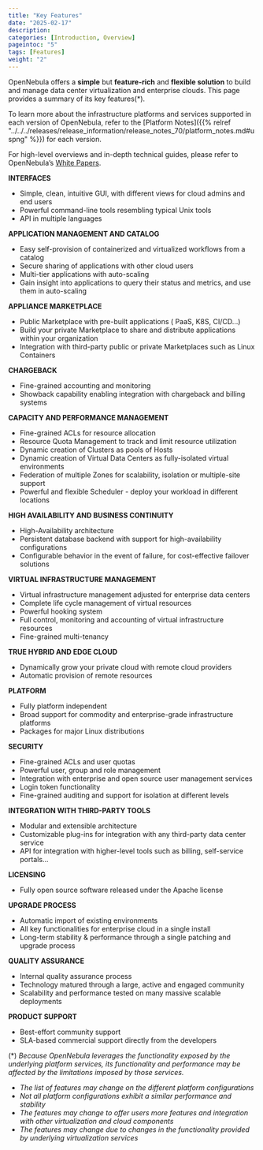 ```yaml
---
title: "Key Features"
date: "2025-02-17"
description:
categories: [Introduction, Overview]
pageintoc: "5"
tags: [Features]
weight: "2"
---
```


<a id="key-features"></a>

<a id="features"></a>

<!--# Key Features -->

OpenNebula offers a **simple** but **feature-rich** and **flexible solution** to build and manage data center virtualization and enterprise clouds. This page provides a summary of its key features(\*).

To learn more about the infrastructure platforms and services supported in each version of OpenNebula, refer to the [Platform Notes]({{% relref "../../../releases/release_information/release_notes_70/platform_notes.md#uspng" %}}) for each version.

For high-level overviews and in-depth technical guides, please refer to OpenNebula’s [White Papers](https://opennebula.io/white-papers/).

**INTERFACES**

* Simple, clean, intuitive GUI, with different views for cloud admins and end users
* Powerful command-line tools resembling typical Unix tools
* API in multiple languages

**APPLICATION MANAGEMENT AND CATALOG**

* Easy self-provision of containerized and virtualized workflows from a catalog
* Secure sharing of applications with other cloud users
* Multi-tier applications with auto-scaling
* Gain insight into applications to query their status and metrics, and use them in auto-scaling

**APPLIANCE MARKETPLACE**

* Public Marketplace with pre-built applications ( PaaS, K8S, CI/CD…)
* Build your private Marketplace to share and distribute applications within your organization
* Integration with third-party public or private Marketplaces such as Linux Containers

**CHARGEBACK**

* Fine-grained accounting and monitoring
* Showback capability enabling integration with chargeback and billing systems

**CAPACITY AND PERFORMANCE MANAGEMENT**

* Fine-grained ACLs for resource allocation
* Resource Quota Management to track and limit resource utilization
* Dynamic creation of Clusters as pools of Hosts
* Dynamic creation of Virtual Data Centers as fully-isolated virtual environments
* Federation of multiple Zones for scalability, isolation or multiple-site support
* Powerful and flexible Scheduler - deploy your workload in different locations

**HIGH AVAILABILITY AND BUSINESS CONTINUITY**

* High-Availability architecture
* Persistent database backend with support for high-availability configurations
* Configurable behavior in the event of failure, for cost-effective failover solutions

**VIRTUAL INFRASTRUCTURE MANAGEMENT**

* Virtual infrastructure management adjusted for enterprise data centers
* Complete life cycle management of virtual resources
* Powerful hooking system
* Full control, monitoring and accounting of virtual infrastructure resources
* Fine-grained multi-tenancy

**TRUE HYBRID AND EDGE CLOUD**

* Dynamically grow your private cloud with remote cloud providers
* Automatic provision of remote resources

**PLATFORM**

* Fully platform independent
* Broad support for commodity and enterprise-grade infrastructure platforms
* Packages for major Linux distributions

**SECURITY**

* Fine-grained ACLs and user quotas
* Powerful user, group and role management
* Integration with enterprise and open source user management services
* Login token functionality
* Fine-grained auditing and support for isolation at different levels

**INTEGRATION WITH THIRD-PARTY TOOLS**

* Modular and extensible architecture
* Customizable plug-ins for integration with any third-party data center service
* API for integration with higher-level tools such as billing, self-service portals…

**LICENSING**

* Fully open source software released under the Apache license

**UPGRADE PROCESS**

* Automatic import of existing environments
* All key functionalities for enterprise cloud in a single install
* Long-term stability & performance through a single patching and upgrade process

**QUALITY ASSURANCE**

* Internal quality assurance process
* Technology matured through a large, active and engaged community
* Scalability and performance tested on many massive scalable deployments

**PRODUCT SUPPORT**

* Best-effort community support
* SLA-based commercial support directly from the developers

(\*) *Because OpenNebula leverages the functionality exposed by the underlying platform services, its functionality and performance may be affected by the limitations imposed by those services.*

- *The list of features may change on the different platform configurations*
- *Not all platform configurations exhibit a similar performance and stability*
- *The features may change to offer users more features and integration with other virtualization and cloud components*
- *The features may change due to changes in the functionality provided by underlying virtualization services*

